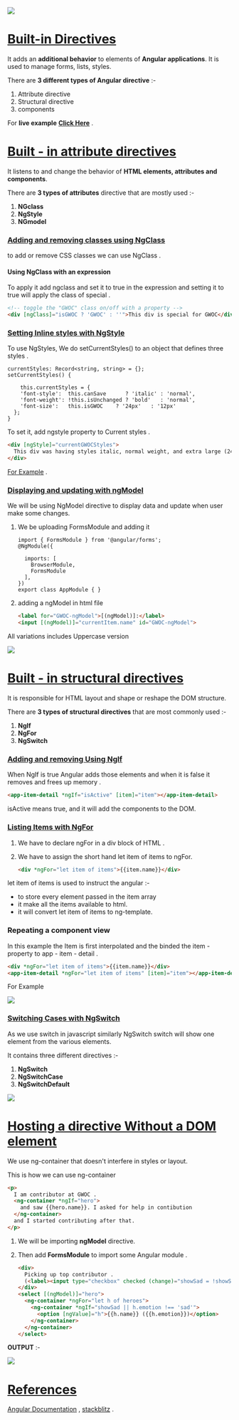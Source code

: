 ![](https://i.imgur.com/XiCewMt.png)

# **<u>Built-in Directives</u>**



It adds an **additional behavior** to elements of **Angular applications**. It is used to manage forms, lists, styles.



There are **3 different types of Angular directive** :-



1. Attribute directive
2. Structural directive
3. components



For **live example** **[Click Here](https://stackblitz.com/angular/rxblxmklqvk?file=src%2Fapp%2Fapp.component.ts)** .



# **<u>Built - in attribute directives</u>**



It listens to and change the behavior of **HTML elements, attributes and components**.

There are **3 types of attributes** directive that are mostly used :-

1.  **NGclass**
2. **NgStyle**
3. **NGmodel**



### <u>Adding and removing classes using NgClass</u>

to add or remove CSS classes we can use NgClass .



#### Using NgClass with an expression

To apply it add ngclass and set it to true in the expression and setting it to true will apply the class of special .



```` html
<!-- toggle the "GWOC" class on/off with a property -->
<div [ngClass]="isGWOC ? 'GWOC' : ''">This div is special for GWOC</div>
````



### <u>Setting Inline styles with NgStyle</u>



To use NgStyles, We do setCurrentStyles()  to an object that defines three styles .

````tsx
currentStyles: Record<string, string> = {};
setCurrentStyles() {
    
    this.currentStyles = {
    'font-style':  this.canSave      ? 'italic' : 'normal',
    'font-weight': !this.isUnchanged ? 'bold'   : 'normal',
    'font-size':   this.isGWOC    ? '24px'   : '12px'
  };
}
````



To set it, add ngstyle property to Current styles .



````html
<div [ngStyle]="currentGWOCStyles">
  This div was having styles italic, normal weight, and extra large (24px) .
</div>
````



[For Example](https://stackblitz.com/angular/rxblxmklqvk?file=src%2Fapp%2Fapp.component.ts) .



###  <u>Displaying and updating with ngModel</u>



We will be using NgModel directive to display data and update when user make some changes.

1. We be uploading FormsModule and adding it

   

   ````tsx
   import { FormsModule } from '@angular/forms';
   @NgModule({
   
     imports: [
       BrowserModule,
       FormsModule 
     ],
   })
   export class AppModule { }
   ````

   

2. adding a ngModel in html file

   

   ````html
   <label for="GWOC-ngModel">[(ngModel)]:</label>
   <input [(ngModel)]="currentItem.name" id="GWOC-ngModel">
   ````

   

All variations includes Uppercase version



![](https://i.imgur.com/8Ln2IP3.gif)





# **<u>Built - in structural directives</u>**

 It is responsible for HTML layout and shape or reshape the DOM structure.

There are **3 types of structural directives** that are most commonly used :-



1. **NgIf**
2. **NgFor**
3. **NgSwitch**



### <u>Adding and removing Using NgIf</u>



When NgIf is true Angular adds those elements and when it is false it removes and frees up memory .



````html
<app-item-detail *ngIf="isActive" [item]="item"></app-item-detail>
````



isActive means true, and it will add the components to the DOM.



### <u>Listing Items with NgFor</u>



1. We have to declare ngFor in a div block of HTML .

2. We have to assign the short hand let item of items to ngFor.

   

   ````html
   <div *ngFor="let item of items">{{item.name}}</div>
   ````



let item of items is used to instruct the angular :-



- to store every element passed in the item array
- it make all the items available to html.
- it will convert let item of items to ng-template.



### Repeating a component view

 

In this example the Item is first interpolated and the binded the item - property to app - item - detail .


````html
<div *ngFor="let item of items">{{item.name}}</div>
<app-item-detail *ngFor="let item of items" [item]="item"></app-item-detail>
````



For Example 

![](https://i.imgur.com/vjfaVB3.gif)





###  <u>Switching  Cases with NgSwitch</u>



As we use switch in javascript similarly NgSwitch switch will show one element from the various elements.

It contains three different directives :-



1. **NgSwitch**
2. **NgSwitchCase**
3. **NgSwitchDefault**



![](https://i.imgur.com/PdZg4dZ.gif)

# **<u>Hosting a directive Without a DOM element</u>**



We use ng-container that doesn't interfere in styles or layout.

This is how we can use ng-container 



````html
<p>
  I am contributor at GWOC .
  <ng-container *ngIf="hero">
    and saw {{hero.name}}. I asked for help in contibution
  </ng-container>
  and I started contributing after that.
</p>
````



1. We will be importing **ngModel** directive.

   

2. Then add **FormsModule** to import some Angular module .

   

   ````html
   <div>
     Picking up top contributor .
     (<label><input type="checkbox" checked (change)="showSad = !showSad">show sad</label>)
   </div>
   <select [(ngModel)]="hero">
     <ng-container *ngFor="let h of heroes">
       <ng-container *ngIf="showSad || h.emotion !== 'sad'">
         <option [ngValue]="h">{{h.name}} ({{h.emotion}})</option>
       </ng-container>
     </ng-container>
   </select>
   ````



**OUTPUT** :-



![](https://i.imgur.com/65bPt9a.gif)





# <u>References</u>



[Angular Documentation](https://angular.io/guide/built-in-directives#adding-and-removing-classes-with-ngclass) , [stackblitz](https://stackblitz.com/angular/rxblxmklqvk?file=src%2Fapp%2Fapp.component.ts) . 